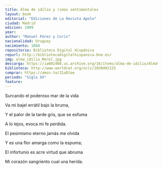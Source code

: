 ```yaml
---
title: Alma de idilio y rimas sentimentales
layout: book
editorial: "Ediciones de La Revista Apolo"
ciudad: Madrid
edicion: 1909
year: 
author: "Manuel Pérez y Curis"
nacionalidad: Uruguay
nacimiento: 1884
repositorio: Biblioteca Digital Hispánica
repurl: http://bibliotecadigitalhispanica.bne.es/
img: alma_idilio_Morel.jpg
descarga: https://ia601408.us.archive.org/16/items/alma-de-idilio/Alma%20de%20idilio.pdf
biblioteca: http://www.worldcat.org/oclc/1039492125
comprar: https://amzn.to/31aDtae
periodo: "Siglo XX"
feature: 
---
```

 
Surcando el poderoso mar de la vida
 
Va mi bajel errátil bajo la bruma, 
 
Y el palor de la tarde gris, que se esfuma
 
A lo lejos, evoca mi fe perdida. 

El pesimismo eterno jamás me olvida
 
Y es una flor amarga como la espuma; 
 
El infortunio es acre virtud que abruma 
 
Mi corazón sangriento cual una herida.
